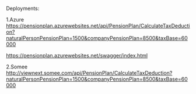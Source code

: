 Deployments:

1.Azure
https://pensionplan.azurewebsites.net/api/PensionPlan/CalculateTaxDeduction?naturalPersonPensionPlan=1500&companyPensionPlan=8500&taxBase=60000

https://pensionplan.azurewebsites.net/swagger/index.html

2.Somee
http://viewnext.somee.com/api/PensionPlan/CalculateTaxDeduction?naturalPersonPensionPlan=1500&companyPensionPlan=8500&taxBase=60000

